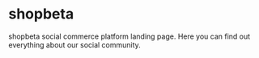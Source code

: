 # shopbeta
shopbeta social commerce platform landing page.
Here you can find out everything about our social community.
